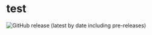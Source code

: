 # test
![GitHub release (latest by date including pre-releases)](https://img.shields.io/github/v/release/Motaung08/Innovative-Skyline?(https://github.com/Motaung08/Innovative-Skyline/releases)include_prereleases)
